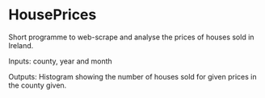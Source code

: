 # HousePrices
Short programme to web-scrape and analyse the prices of houses sold in Ireland.

Inputs: county, year and month

Outputs: Histogram showing the number of houses sold for given prices in the county given.
